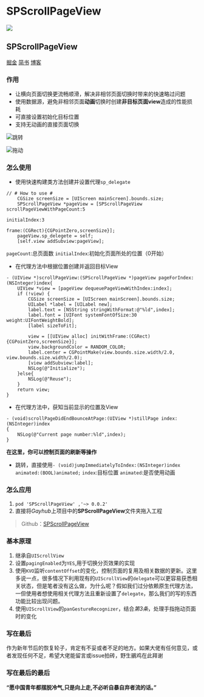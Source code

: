 # SPScrollPageView
![](https://github.com/Tr2e/SPScrollPageView/raw/master/Pictures/SPScrollPageView.png)
## SPScrollPageView

[掘金](https://juejin.im/post/5a9a72a8518825557a2e6bb5)
[简书](https://www.jianshu.com/p/2457d29f83a8)
[博客](http://tr2e.com.cn/)

### 作用
* 让横向页面切换更流畅顺滑，解决非相邻页面切换时带来的快速略过问题
* 使用数据源，避免非相邻页面**动画**切换时创建**非目标页面view**造成的性能损耗
* 可直接设置初始化目标位置
* 支持无动画的直接页面切换


![跳转](https://user-gold-cdn.xitu.io/2018/3/4/161f0205c8c61af3?w=373&h=630&f=gif&s=38964)

![拖动](https://user-gold-cdn.xitu.io/2018/3/4/161f02319270b888?w=373&h=630&f=gif&s=202611)

### 怎么使用
* 使用快速构建类方法创建并设置代理`sp_delegate`
```
// # How to use #
    CGSize screenSize = [UIScreen mainScreen].bounds.size;
    SPScrollPageView *pageView = [SPScrollPageView scrollPageViewWithPageCount:5
                                                                  initialIndex:3
                                                                         frame:(CGRect){CGPointZero,screenSize}];
    pageView.sp_delegete = self;
    [self.view addSubview:pageView];
```
`pageCount`:总页面数
`initialIndex`:初始化页面所处的位置（0开始）

* 在代理方法中根据位置创建并返回目标View
```
- (UIView *)scrollPageView:(SPScrollPageView *)pageView pageForIndex:(NSInteger)index{
    UIView *view = [pageView dequeuePageViewWithIndex:index];
    if (!view) {
        CGSize screenSize = [UIScreen mainScreen].bounds.size;
        UILabel *label = [UILabel new];
        label.text = [NSString stringWithFormat:@"%ld",index];
        label.font = [UIFont systemFontOfSize:30 weight:UIFontWeightBold];
        [label sizeToFit];
        
        view = [[UIView alloc] initWithFrame:(CGRect){CGPointZero,screenSize}];
        view.backgroundColor = RANDOM_COLOR;
        label.center = CGPointMake(view.bounds.size.width/2.0, view.bounds.size.width/2.0);
        [view addSubview:label];
        NSLog(@"Initialize");
    }else{
        NSLog(@"Reuse");
    }
    return view;
}
```
* 在代理方法中，获知当前显示的位置及View
```
- (void)scrollPageDidEndBounceAtPage:(UIView *)stillPage index:(NSInteger)index
{
    NSLog(@"Current page number:%ld",index);
}
```
**在这里，你可以控制页面的刷新等操作**

* 跳转，直接使用`- (void)jumpImmediatelyToIndex:(NSInteger)index animated:(BOOL)animated;`
`index`:目标位置 `animated`:是否使用动画

### 怎么应用
1. `pod 'SPScrollPageView' ,'~> 0.0.2'`
2. 直接将*Gayhub*上项目中的**SPScrollPageView**文件夹拖入工程
> Github：[SPScrollPageView](https://github.com/Tr2e/SPScrollPageView)

### 基本原理
1. 继承自`UIScrollView`
2. 设置`pagingEnabled`为`YES`,用于切换分页效果的实现
3. 使用`KVO`监听`contentOffset`的变化，控制页面的复用及相关数据的更新。这里多说一点，很多情况下利用现有的`UIScrollView`的`delegate`可以更容易获悉相关状态，但是笔者没有这么做，为什么呢？假如我们过分依赖原生代理方法，一但使用者想使用相关代理方法且重新设置了`delegate`，那么我们的写的东西功能比较出现问题。
4. 使用`UIScrollView`的`panGestureRecognizer`，结合*第3条*，处理手指拖动页面时的变化

### 写在最后
作为新年节后的恢复轮子，肯定有不妥或者不足的地方。如果大佬有任何意见，或者发现任何不足，希望大佬能留言或issue拍砖，野生鶸鸡在此拜谢

### 写在最后的最后
**“愿中国青年都摆脱冷气,只是向上走,不必听自暴自弃者流的话。”**
